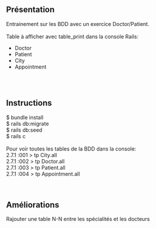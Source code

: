 ## Présentation
Entrainement sur les BDD avec un exercice Doctor/Patient.<br/>
<br/>
Table à afficher avec table_print dans la console Rails:<br/>
* Doctor
* Patient
* City
* Appointment
<br/>
<br/>

## Instructions
$ bundle install <br/>
$ rails db:migrate <br/>
$ rails db:seed <br/>
$ rails c <br/>
<br/>
Pour voir toutes les tables de la BDD dans la console: <br/>
2.7.1 :001 > tp City.all <br/>
2.7.1 :002 > tp Doctor.all <br/>
2.7.1 :003 > tp Patient.all <br/>
2.7.1 :004 > tp Appointment.all <br/>
<br/>
<br/>

## Améliorations
Rajouter une table N-N entre les spécialités et les docteurs
